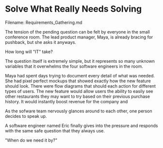 # Solve What Really Needs Solving

Filename: Requirements_Gathering.md

<!-- begin chapter id="chp.solve_real_problems" -->


The tension of the pending question can be felt by everyone in the small conference room. The lead product manager, Maya, is already bracing for pushback, but she asks it anyways. 

How long will "IT" take?

The question itself is extremely simple, but it represents so many unknown variables that it overwhelms the four software engineers in the room. 

Maya had spent days trying to document every detail of what was needed. She had pixel perfect mockups that showed exactly how the new feature should look. There were flow diagrams that should each action for different types of users. The new feature would allow users the ability to easily see other restaurants they may want to try based on their previous purchase history. It would instantly boost revenue for the company and  



As the sofware team nervously glances around to each other, one person decides to speak up.

A software engineer named Eric finally gives into the pressure and responds with the same safe question that they always use. 

"When do we need it by?"








<!-- end chapter -->


